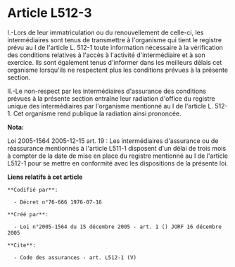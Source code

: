 # Article L512-3

I.-Lors de leur immatriculation ou du renouvellement de celle-ci, les intermédiaires sont tenus de transmettre à l'organisme
qui tient le registre prévu au I de l'article L. 512-1 toute information nécessaire à la vérification des conditions
relatives à l'accès à l'activité d'intermédiaire et à son exercice. Ils sont également tenus d'informer dans les meilleurs
délais cet organisme lorsqu'ils ne respectent plus les conditions prévues à la présente section. 

II.-Le non-respect par les intermédiaires d'assurance des conditions prévues à la présente section entraîne leur radiation
d'office du registre unique des intermédiaires par l'organisme mentionné au I de l'article L. 512-1. Cet organisme rend
publique la radiation ainsi prononcée.

**Nota:**

Loi 2005-1564 2005-12-15 art. 19 : Les intermédiaires d'assurance ou de réassurance mentionnés à l'article L511-1 disposent
d'un délai de trois mois à compter de la date de mise en place du registre mentionné au I de l'article L512-1 pour se mettre
en conformité avec les dispositions de la présente loi.

**Liens relatifs à cet article**

	**Codifié par**:

	  - Décret n°76-666 1976-07-16

	**Créé par**:

	  - Loi n°2005-1564 du 15 décembre 2005 - art. 1 () JORF 16 décembre 2005

	**Cite**:

	  - Code des assurances - art. L512-1 (V)
